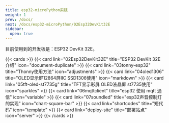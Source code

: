 ```yaml
---
title: esp32-microPython实践
weight: 1
prev: /docs/
next: /docs/esp32-microPython/02Esp32DevKit32E
sidebar:
  open: true
---
```


目前使用到的开发板是：ESP32 DevKit 32E。

<!--more-->

{{< cards >}}
  {{< card link="02Esp32DevKit32E" title="ESP32 DevKit 32E 介绍" icon="document-duplicate" >}}
  {{< card link="03tonny-esp32" title="Thonny使用方法" icon="adjustments" >}}
  {{< card link="04oled1306" title="OLED显示屏12864屏IIC SSD1306使用" icon="markdown" >}}
  {{< card link="05tft-oled-st7735g" title="TFT显示彩屏 OLED液晶屏 st7735使用" icon="sparkles" >}}
  {{< card link="06mqttclient" title="esp32 使用 mqtt 通信" icon="variable" >}}
  {{< card link="07soundled" title="esp32声音控制灯的实现" icon="chart-square-bar" >}}
  {{< card link="shortcodes" title="短代码" icon="template" >}}
  {{< card link="deploy-site" title="部署站点" icon="server" >}}
{{< /cards >}}
